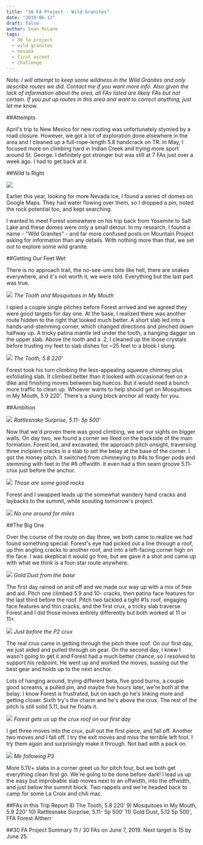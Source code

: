 ```yaml
---
title: "30 FA Project - Wild Granites"
date: "2019-06-12"
draft: false
author: Sean McLane
tags:
  - 30 fa project
  - wild granites
  - nevada
  - first ascent
  - challenge
---
```


*Note: I will attempt to keep some wildness in the Wild Granites and only describe routes we did. Contact me if you want more info. Also given the lack of information about the area, all FAs listed are likely FAs but not certain. If you put up routes in this area and want to correct anything, just let me know.*

##Attempts

April's trip to New Mexico for new routing was unfortunately stymied by a road closure. However, we got a lot of exploration done elsewhere in the area and I cleaned up a full-rope-length 5.8 handcrack on TR. In May, I focused more on climbing hard in Indian Creek and trying more sport around St. George. I definitely got stronger but was still at 7 FAs just over a week ago. I had to get back at it.

##Wild Is Right

![](wild-granites.JPG)

Earlier this year, looking for more Nevada ice, I found a series of domes on Google Maps. They had water flowing over them, so I dropped a pin, noted the rock potential too, and kept searching.

I wanted to meet Forest somewhere on his trip back from Yosemite to Salt Lake and these domes were only a small detour. In my research, I found a name - "Wild Granites" - and far more confused posts on Mountain Project asking for information than any details. With nothing more than that, we set out to explore some wild granite.

##Getting Our Feet Wet

There is no approach trail, the no-see-ums bite like hell, there are snakes everywhere, and it's not worth it, we were told. Everything but the last part was true.

![](day1.JPG)
*The Tooth and Mosquitoes in My Mouth*

I spied a couple single pitches before Forest arrived and we agreed they were good targets for day one. At the base, I realized there was another route hidden to the right that looked much better. A short slab led into a hands-and-stemming corner, which changed directions and pinched down halfway up. A tricky patina mantle led under the tooth, a hanging dagger on the upper slab. Above the tooth and a .2, I cleaned up the loose crystals before trusting my feet to slab dishes for ~25 feet to a block I slung.

![](tooth.JPG)
*The Tooth, 5.8 220'*

Forest took his turn climbing the less-appealing squeeze chimney plus exfoliating slab. It climbed better than it looked with occasional feet on a dike and finishing moves between big huecos. But it would need a bunch more traffic to clean up. Whoever wants to help should get on Mosquitoes in My Mouth, 5.9 220'. There's a slung block anchor all ready for you.

##Ambition

![](corner.JPG)
*Rattlesnake Surprise, 5.11- 5p 500'*

Now that we'd proven there was good climbing, we set our sights on bigger walls. On day two, we found a corner we liked on the backside of the main formation. Forest led, and excavated, the approach pitch onsight, traversing three incipient cracks in a slab to set the belay at the base of the corner. I got the money pitch. It switched from chimneying to #4s to finger pods and stemming with feet in the #6 offwidth. It even had a thin seam groove 5.11- crux just before the anchor.

![](pointing.JPG)
*Those are some good rocks*

Forest and I swapped leads up the somewhat wandery hand cracks and laybacks to the summit, while scouting tomorrow's project.

![](summit.JPG)
*No one around for miles*

##The Big One

Over the course of the route on day three, we both came to realize we had found something special. Forest's eye had picked out a line through a roof, up thin angling cracks to another roof, and into a left-facing corner high on the face. I was skeptical it would go free, but we gave it a shot and came up with what we think is a four-star route anywhere.

![](ma-p1.JPG)
*Gold Dust from the base*

The first day rained on and off and we made our way up with a mix of free and aid. Pitch one climbed 5.9 and 10- cracks, then patina face features for the last third before the roof. Pitch two tackled a tight #1s roof, engaging face features and thin cracks, and the first crux, a tricky slab traverse. Forest and I did those moves entirely differently but both worked at 11 or 11+.

![](ma-p2.jpg)
*Just before the P2 crux*

The real crux came in getting through the pitch three roof. On our first day, we just aided and pulled through on gear. On the second day, I knew I wasn't going to get it and Forest had a much better chance, so I resolved to support his redpoint. He went up and worked the moves, sussing out the best gear and holds up to the next anchor.

Lots of hanging around, trying different beta, five good burns, a couple good screams, a pulled pin, and maybe five hours later, we're both at the belay. I know Forest is frustrated, but on each go he's linking more and getting closer. Sixth try's the charm and he's above the crux. The rest of the pitch is still solid 5.11, but he floats it.

![](ma-crux.JPG)
*Forest gets us up the crux roof on our first day*

I get three moves into the crux, pull out the first piece, and fall off. Another two moves and I fall off. I try the exit moves and miss the terrible left foot. I try them again and surprisingly make it through. Not bad with a pack on.

![](ma-p3.jpg)
*Me following P3*

More 5.11/+ slabs in a corner greet us for pitch four, but we both get everything clean first go. We're going to be done before dark! I lead us up the easy but improbable slab moves next to an offwidth, into the offwidth, and just below the summit block. Two rappels and we're headed back to camp for some La Croix and chili mac.

##FAs in this Trip Report
8) The Tooth, 5.8 220'
9) Mosquitoes in My Mouth, 5.9 220'
10) Rattlesnake Surprise, 5.11- 5p 500'
11) Gold Dust, 5.12 5p 500', FFA Forest Altherr

##30 FA Project Summary
11 / 30 FAs on June 7, 2019. Next target is 15 by June 25.